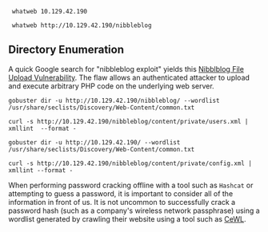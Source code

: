 
```shell-session
 whatweb 10.129.42.190
```

```shell-session
 whatweb http://10.129.42.190/nibbleblog
```
## Directory Enumeration

A quick Google search for "nibbleblog exploit" yields this [Nibblblog File Upload Vulnerability](https://www.rapid7.com/db/modules/exploit/multi/http/nibbleblog_file_upload/). The flaw allows an authenticated attacker to upload and execute arbitrary PHP code on the underlying web server.


```shell-session
gobuster dir -u http://10.129.42.190/nibbleblog/ --wordlist /usr/share/seclists/Discovery/Web-Content/common.txt
```


```shell-session
curl -s http://10.129.42.190/nibbleblog/content/private/users.xml | xmllint  --format -
```

```shell-session
gobuster dir -u http://10.129.42.190/ --wordlist /usr/share/seclists/Discovery/Web-Content/common.txt
```

```shell-session
curl -s http://10.129.42.190/nibbleblog/content/private/config.xml | xmllint --format -
```

When performing password cracking offline with a tool such as `Hashcat` or attempting to guess a password, it is important to consider all of the information in front of us. It is not uncommon to successfully crack a password hash (such as a company's wireless network passphrase) using a wordlist generated by crawling their website using a tool such as [CeWL](https://github.com/digininja/CeWL).



